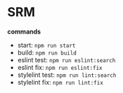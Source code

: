 # SRM

**commands**
* start: `npm run start`
* build: `npm run build`
* eslint test: `npm run eslint:search`
* eslint fix: `npm run eslint:fix`
* stylelint test: `npm run lint:search`
* stylelint fix: `npm run lint:fix`